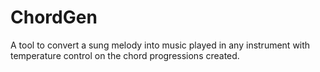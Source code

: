 # ChordGen
A tool to convert a sung melody into music played in any instrument with temperature control on the chord progressions created.
